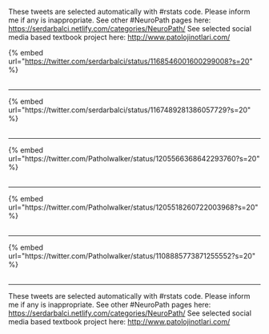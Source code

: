 

These tweets are selected automatically with #rstats code. Please inform me if any is inappropriate.
See other #NeuroPath pages here: https://serdarbalci.netlify.com/categories/NeuroPath/ 
See selected social media based textbook project here: http://www.patolojinotlari.com/

{% embed url="https://twitter.com/serdarbalci/status/1168546001600299008?s=20" %}<br>
<br>
<hr>
{% embed url="https://twitter.com/serdarbalci/status/1167489281386057729?s=20" %}<br>
<br>
<hr>
{% embed url="https://twitter.com/Patholwalker/status/1205566368642293760?s=20" %}<br>
<br>
<hr>
{% embed url="https://twitter.com/Patholwalker/status/1205518260722003968?s=20" %}<br>
<br>
<hr>
{% embed url="https://twitter.com/Patholwalker/status/1108885773871255552?s=20" %}<br>
<br>
<hr>


These tweets are selected automatically with #rstats code. Please inform me if any is inappropriate.
See other #NeuroPath pages here: https://serdarbalci.netlify.com/categories/NeuroPath/ 
See selected social media based textbook project here: http://www.patolojinotlari.com/
